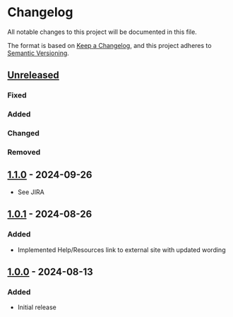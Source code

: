 # Changelog

All notable changes to this project will be documented in this file.

The format is based on [Keep a Changelog](https://keepachangelog.com/en/1.1.0/),
and this project adheres to [Semantic Versioning](https://semver.org/spec/v2.0.0.html).

## [Unreleased]

### Fixed

### Added

### Changed

### Removed

## [1.1.0] - 2024-09-26

- See JIRA

## [1.0.1] - 2024-08-26

### Added

- Implemented Help/Resources link to external site with updated wording

## [1.0.0] - 2024-08-13

### Added

- Initial release

[unreleased]: https://github.com/bcgov/ecc-ofm/compare/1.1.0...HEAD
[1.1.0]: https://github.com/bcgov/ecc-ofm/releases/tag/1.1.0
[1.0.1]: https://github.com/bcgov/ecc-ofm/releases/tag/1.0.1
[1.0.0]: https://github.com/bcgov/ecc-ofm/releases/tag/1.0.0
